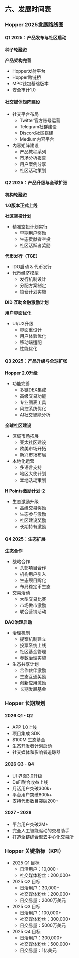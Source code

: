 ##  **六、发展时间表**

### **Hopper 2025发展路线图**

#### **Q1 2025：产品发布与社区启动**

**种子轮融资**

**产品架构完善**

* Hopper发射平台  
* Hopper跨链桥  
* MPC钱包基础版本  
* 安全审计1.0

#### **社交媒体矩阵建设**

* 社交平台布局  
  * Twitter官方账号运营  
  * Telegram社群建设  
  * Discord社区搭建  
  * Medium内容平台  
* 内容矩阵建设  
  * 产品教程系列  
  * 市场分析报告  
  * 用户案例分享  
  * 社区活动策划

#### **Q2 2025：产品升级与全球扩张**

**机构轮融资**

**1.0版本正式上线**

**社区空投计划**

* 精准空投计划实行  
  * 早期用户奖励  
  * 生态贡献者空投  
  * 社区活跃者奖励

**代币发行（TGE）**

* IDO启动 & 代币发行  
* 代币经济模型  
  * 发行机制设计  
  * 分配方案制定  
  * 锁仓计划实施

**DID 互助金融激励计划**

**用户界面优化**

* UI/UX升级  
  * 界面重设计  
  * 用户体验优化  
  * 移动端适配  
  * 性能优化

#### **Q3 2025：产品升级与全球扩张**

**Hopper 2.0升级**

* 功能完善  
  * 多链DEX集成  
  * 高级交易功能  
  * 专业图表工具  
  * 风控系统优化  
  * AI社交智能分析

**全球社区建设**

* 区域市场拓展  
  * 亚太社区建设  
  * 欧美市场开拓  
  * 新兴市场布局  
* 本地化运营  
  * 多语言支持  
  * 地区大使计划  
  * 本地活动策划

**H Points激励计划-2**

* 生态激励升级  
  * 高级交易奖励  
  * 生态参与激励  
  * 社区建设奖励  
  * 长期持有激励

#### **Q4 2025：生态扩展**

**生态合作**

* 战略合作  
  * 头部项目合作  
  * 机构用户引入  
  * 生态项目孵化  
  * 布局稳定币生态  
* 交易活动  
  * 大型交易比赛  
  * 市场做市激励  
  * 联合营销活动

**DAO治理启动**

* 治理机制  
  * 提案机制建立  
  * 投票系统上线  
  * 社区基金管理  
  * 参数治理实施  
* 生态共享计划  
  * 合作伙伴激励  
  * 生态互通奖励  
  * 创新应用激励  
  * 长期发展基金

### **Hopper 长期规划**

#### **2026 Q1 \- Q2**

* APP 1.0上线  
* 项目集成 SDK  
* $100M 生态基金  
* 生态开发者计划启动  
* 社交媒体和影响者追踪器

#### **2026 Q3 \- Q4**

* UI 界面3.0升级  
* DeFi聚合收益上线  
* 月活用户突破300k+  
* 平台用户突破800k+  
* 支持代币数目突破200+

#### **2027 \- 2028**

* 平台用户突破2M+  
* 完全人工智能驱动的交易助手  
* 打造全链综合型去中心化交易所

### **Hopper 关键指标（KPI）**

* 2025 Q1 目标  
  * 日活用户：10,000+  
  * 社交媒体粉丝：200,000+  
* 2025 Q2 目标  
  * 日活用户：30,000+  
  * 社交媒体粉丝：200,000+  
  * 日交易量：2000万美元  
* 2025 Q3 目标  
  * 日活用户：100,000+  
  * 社交媒体粉丝：300,000+  
  * 日交易量：5000万美元  
* 2025 Q4 目标  
  * 日活用户：300,000+  
  * 社交媒体粉丝：500,000+  
  * 日交易量：1亿美元